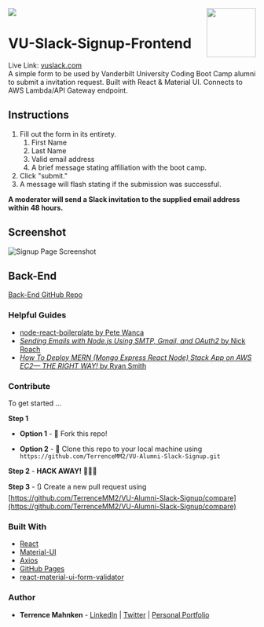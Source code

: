 <img src="https://img.shields.io/github/last-commit/terrencemm2/VU-Slack-Signup-Frontend?style=for-the-badge" />
<img align="right" width="100" height="100" src="../media/logo.png">

# VU-Slack-Signup-Frontend
Live Link: [vuslack.com](https://vuslack.com)  
A simple form to be used by Vanderbilt University Coding Boot Camp alumni to submit a invitation request. Built with React &amp; Material UI. Connects to AWS Lambda/API Gateway endpoint. 

## Instructions
1. Fill out the form in its entirety.  
   1. First Name  
   2. Last Name  
   3. Valid email address  
   4. A brief message stating affiliation with the boot camp.  
2. Click "submit."
3. A message will flash stating if the submission was successful.

**A moderator will send a Slack invitation to the supplied email address within 48 hours.**

## Screenshot
![Signup Page Screenshot](https://github.com/TerrenceMM2/VU-Alumni-Slack-Signup/blob/media/screenshot.png?raw=true)  

## Back-End
[Back-End GitHub Repo](https://github.com/TerrenceMM2/VU-Slack-Signup-API)

### Helpful Guides
- [node-react-boilerplate by Pete Wanca](https://github.com/petewanca/node-react-boilerplate)  
- [*Sending Emails with Node.js Using SMTP, Gmail, and OAuth2* by Nick Roach](https://medium.com/@nickroach_50526/sending-emails-with-node-js-using-smtp-gmail-and-oauth2-316fe9c790a1)  
- [*How To Deploy MERN (Mongo Express React Node) Stack App on AWS EC2— THE RIGHT WAY!* by Ryan Smith](https://medium.com/@rksmith369/how-to-deploy-mern-stack-app-on-aws-ec2-with-ssl-nginx-the-right-way-e76c1a8cd6c6)  

### Contribute  

To get started ...

**Step 1**

- **Option 1** - 🍴 Fork this repo!

- **Option 2** - 👯 Clone this repo to your local machine using `https://github.com/TerrenceMM2/VU-Alumni-Slack-Signup.git`

**Step 2** - **HACK AWAY!** 🔨🔨🔨

**Step 3** - 🔃 Create a new pull request using [https://github.com/TerrenceMM2/VU-Alumni-Slack-Signup/compare](https://github.com/TerrenceMM2/VU-Alumni-Slack-Signup/compare)

### Built With
- [React](https://reactjs.org/)  
- [Material-UI](https://material-ui.com/)  
- [Axios](https://www.npmjs.com/package/axios)  
- [GitHub Pages](https://www.npmjs.com/package/gh-pages)  
- [react-material-ui-form-validator](https://www.npmjs.com/package/react-material-ui-form-validator)  

### Author
* **Terrence Mahnken** - [LinkedIn](https://www.linkedin.com/in/terrencemahnken/) | [Twitter](https://twitter.com/TerrenceMahnken) | [Personal Portfolio](https://terrence.codes)

